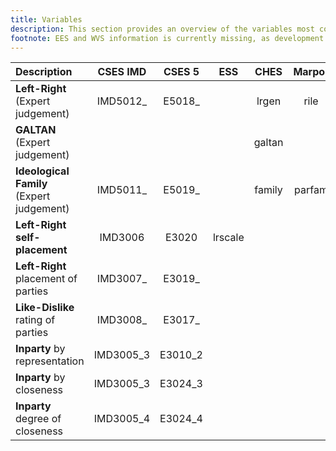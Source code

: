```yaml
---
title: Variables
description: This section provides an overview of the variables most commonly relied upon to measure polarization. <br>These variables occur in various different forms in different datasets. Below you can find an overview, in an attempt to collect and compare the availability of the items.
footnote: EES and WVS information is currently missing, as development for these datasets is yet to occur. The table will be updated continously.
---
```


| **Description**                           | **CSES IMD** | **CSES 5** | **ESS** | **CHES** | **Marpor** | **Eurobarometer** |
|:----------------------------------------- |:------------:|:----------:|:-------:|:--------:|:----------:|:-----------------:|
| **Left-Right** (Expert judgement)         |   IMD5012_   |   E5018_   |         |  lrgen   |    rile    |                   |
| **GALTAN** (Expert judgement)             |              |            |         |  galtan  |            |                   |
| **Ideological Family** (Expert judgement) |   IMD5011_   |   E5019_   |         |  family  |   parfam   |                   |
| **Left-Right self-placement**             |   IMD3006    |   E3020    | lrscale |          |            |        lrs        |
| **Left-Right** placement of parties       |   IMD3007_   |   E3019_   |         |          |            |                   |
| **Like-Dislike** rating of parties        |   IMD3008_   |   E3017_   |         |          |            |                   |
| **Inparty** by representation             |  IMD3005_3   |  E3010_2   |         |          |            |                   |
| **Inparty** by closeness                  |  IMD3005_3   |  E3024_3   |         |          |            |                   |
| **Inparty** degree of closeness          |  IMD3005_4   |  E3024_4   |         |          |            |                   |

